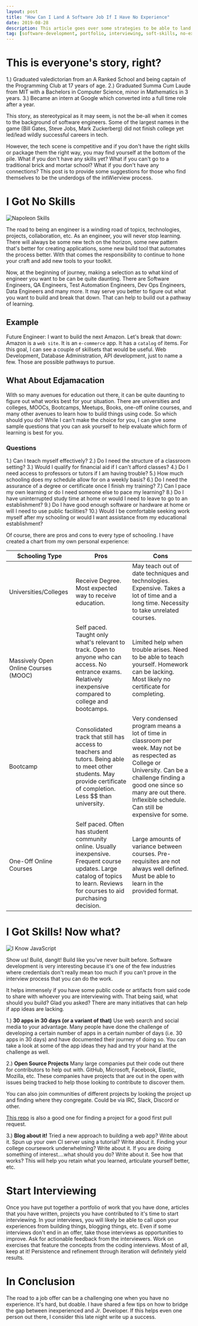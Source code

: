 ```yaml
---
layout: post
title: "How Can I Land A Software Job If I Have No Experience"
date: 2019-08-28
description: This article goes over some strategies to be able to land a role in the software development industry when you have no experience.
tag: [software-development, portfolio, interviewing, soft-skills, no-experience, open-source, contributor]
---
```


# This is everyone's story, right?

1.) Graduated valedictorian from an A Ranked School and being captain of the Programming Club at 17 years of age. 
2.) Graduated Summa Cum Laude from MIT with a Bachelors in Computer Science, minor in Mathematics in 3 years. 
3.) Became an intern at Google which converted into a full time role after a year. 

This story, as stereotypical as it may seem, is not the be-all when it comes to the background of software engineers. Some of the largest names in the game (Bill Gates, Steve Jobs, Mark Zuckerberg) did not finish college yet led/lead wildly successful careers in tech. 

However, the tech scene is competitive and if you don't have the right skills or package them the right way, you may find yourself at the bottom of the pile. What if you don't have any skills yet? What if you can't go to a traditional brick and mortar school? What if you don't have any connections? This post is to provide some suggestions for those who find themselves to be the underdogs of the intWierview process. 

# I Got No Skills

![Napoleon Skills](https://thepracticaldev.s3.amazonaws.com/i/fr62f4xoc4oplwl5hc1i.jpg)

The road to being an engineer is a winding road of topics, technologies, projects, collaboration, etc. As an engineer, you will never stop learning. There will always be some new tech on the horizon, some new pattern that's better for creating applications, some new build tool that automates the process better. With that comes the responsibility to continue to hone your craft and add new tools to your toolkit. 

Now, at the beginning of journey, making a selection as to what kind of engineer you want to be can be quite daunting. There are Software Engineers, QA Engineers, Test Automation Engineers, Dev Ops Engineers, Data Engineers and many more. It may serve you better to figure out what you want to build and break that down. That can help to build out a pathway of learning.

## Example
Future Engineer: I want to build the next Amazon.
Let's break that down:
Amazon is a `web site`. It is an `e-commerce` app. It has a `catalog` of items. For this goal, I can see a couple of skillsets that would be useful. Web Development, Database Administration, API development, just to name a few. Those are possible pathways to pursue. 

## What About Edjamacation
With so many avenues for education out there, it can be quite daunting to figure out what works best for your situation. There are universities and colleges, MOOCs, Bootcamps, Meetups, Books, one-off online courses, and many other avenues to learn how to build things using code. So which  should you do? While I can't make the choice for you, I can give some sample questions that you can ask yourself to help evaluate which form of learning is best for you.

### Questions
1.) Can I teach myself effectively?
2.) Do I need the structure of a classroom setting?
3.) Would I qualify for financial aid if I can't afford classes?
4.) Do I need access to professors or tutors if I am having trouble?
5.) How much schooling does my schedule allow for on a weekly basis?
6.) Do I need the assurance of a degree or certificate once I finish my training?
7.) Can I pace my own learning or do I need someone else to pace my learning?
8.) Do I have uninterrupted study time at home or would I need to leave to go to an establishment?
9.) Do I have good enough software or hardware at home or will I need to use public facilities?
10.) Would I be comfortable seeking work myself after my schooling or would I want assistance from my educational establishment?

Of course, there are pros and cons to every type of schooling. I have created a chart from my own personal experience:

| Schooling Type |      Pros      |    Cons   |
| ---------------| -------------- |-----------|
| Universities/Colleges   | Receive Degree. Most expected way to receive education.    | May teach out of date techniques and technologies. Expensive. Takes a lot of time and a long time. Necessity to take unrelated courses.
| Massively Open Online Courses (MOOC)  | Self paced. Taught only what's relevant to track. Open to anyone who can access. No entrance exams. Relatively inexpensive compared to college and bootcamps.      | Limited help when trouble arises. Need to be able to teach yourself. Homework can be lacking. Most likely no certificate for completing.   |
| Bootcamp  | Consolidated track that still has access to teachers and tutors. Being able to meet other students. May provide certificate of completion. Less $$ than university.   | Very condensed program means a lot of time in classroom per week. May not be as respected as College or University. Can be a challenge finding a good one since so many are out there. Inflexible schedule. Can still be expensive for some.|
| One-Off Online Courses   | Self paced. Often has student community online. Usually inexpensive. Frequent course updates. Large catalog of topics to learn. Reviews for courses to aid purchasing decision.   | Large amounts of variance between courses. Pre-requisites are not always well defined. Must be able to learn in the provided format.  |

# I Got Skills! Now what? 

![I Know JavaScript](https://thepracticaldev.s3.amazonaws.com/i/o20iojeawnqjcbo4kqw3.jpeg)

Show us! Build, dangit! Build like you've never built before. Software development is very interesting because it's one of the few industries where credentials don't really mean too much if you can't prove in the interview process that you can do the work. 

It helps immensely if you have some public code or artifacts from said code to share with whoever you are interviewing with. That being said, what should you build? Glad you asked? There are many initiatives that can help if app ideas are lacking. 

1.) **30 apps in 30 days (or a variant of that)**
Use web search and social media to your advantage. Many people have done the challenge of developing a certain number of apps in a certain number of days (i.e. 30 apps in 30 days) and have documented their journey of doing so. You can take a look at some of the app ideas they had and try your hand at the challenge as well.

2.) **Open Source Projects**
Many large companies put their code out there for contributors to help out with. GitHub, Microsoft, Facebook, Elastic, Mozilla, etc. These companies have projects that are out in the open with issues being tracked to help those looking to contribute to discover them. 

You can also join communities of different projects by looking the project up and finding where they congregate. Could be via IRC, Slack, Discord or other. 

[This repo](https://github.com/MunGell/awesome-for-beginners#javascript) is also a good one for finding a project for a good first pull request. 

3.) **Blog about it!**
Tried a new approach to building a web app? Write about it. Spun up your own CI server using a tutorial? Write about it. Finding your college coursework underwhelming? Write about it. If you are doing something of interest....what should you do? Write about it. See how that works? This will help you retain what you learned, articulate yourself better, etc.

# Start Interviewing
Once you have put together a portfolio of work that you have done, articles that you have written, projects you have contributed to it's time to start interviewing. In your interviews, you will likely be able to call upon your experiences from building things, blogging things, etc. Even if some interviews don't end in an offer, take those interviews as opportunities to improve. Ask for actionable feedback from the interviewers. Work on exercises that feature the concepts from the coding interviews. Most of all, keep at it! Persistence and refinement through iteration will definitely yield results. 

# In Conclusion

The road to a job offer can be a challenging one when you have no experience. It's hard, but doable. I have shared a few tips on how to bridge the gap between inexperienced and Jr. Developer. If this helps even one person out there, I consider this late night write up a success. 